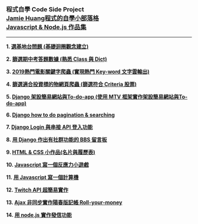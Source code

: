 ### 程式自學 Code Side Project <br/>[Jamie Huang程式的自學小部落格](https://jamie-web-heroku.herokuapp.com/index/)<br>[Javascript & Node.js 作品集](https://huangjamison.github.io/)
---

**1. [選基地台問題 (基礎迴圈觀念建立)](https://huangjamison.github.io/Portfolio_Code/選基地台問題)**

**2. [篩選期中考答題數據 (熟悉 Class 與 Dict)](https://huangjamison.github.io/Portfolio_Code/篩選期中考答題數據)**

**3. [2019熱門電影關鍵字爬蟲 (實現熱門 Key-word 文字雲輸出)](https://huangjamison.github.io/Portfolio_Code/2019熱門電影關鍵字爬蟲)**

**4. [篩選適合投資標的物網頁爬蟲 (篩選符合 Criteria 股票)](https://huangjamison.github.io/Portfolio_Code/篩選適合投資標的物網頁爬蟲)**

**5. [Django 架設簡易網站與To-do-app (使用 MTV 框架實作架設簡易網站與To-do-app)](https://reurl.cc/1QY808)**

**6. [Django how to do pagination & searching](https://reurl.cc/e53bYx)**

**7. [Django Login 與串接 API 登入功能](https://reurl.cc/W4rY9x)**

**8. [用 Django 作出有社群功能的 BBS 留言板](https://reurl.cc/Rdr7M9)**

**9. [HTML & CSS 小作品(名片與履歷表)](https://reurl.cc/9zyRxO)**

**10. [Javascript 寫一個反應力小遊戲](https://reurl.cc/QpDZmZ)**

**11. [用 Javascript 寫一個計算機](https://reurl.cc/alz4R7)**

**12. [Twitch API 超簡易實作](https://reurl.cc/pDX5ob)**

**13. [Ajax 非同步實作陽春版記帳 Roll-your-money](https://reurl.cc/oDX5XD)**

**14. [用 node.js 實作發信功能](https://reurl.cc/EKD1DR)**

